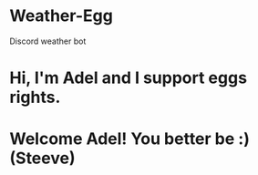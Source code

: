 # Weather-Egg
 Discord weather bot
# Hi, I'm Adel and I support eggs rights.
# Welcome Adel! You better be :) (Steeve)
